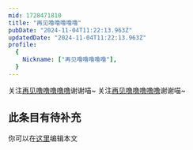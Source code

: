 ```yaml
---
mid: 1728471810
title: "再见噜噜噜噜噜"
pubDate: "2024-11-04T11:22:13.963Z"
updatedDate: "2024-11-04T11:22:13.963Z"
profile:
  {
    Nickname: ["再见噜噜噜噜噜"],
  }
---
```


关注[再见噜噜噜噜噜](https://space.bilibili.com/1728471810)谢谢喵~ 关注[再见噜噜噜噜噜](https://space.bilibili.com/1728471810)谢谢喵~

## 此条目有待补充
你可以在[这里](https://github.com/Yuhanawa/VTuber.ICU-Content/edit/master/v/再见噜噜噜噜噜/index.md)编辑本文
